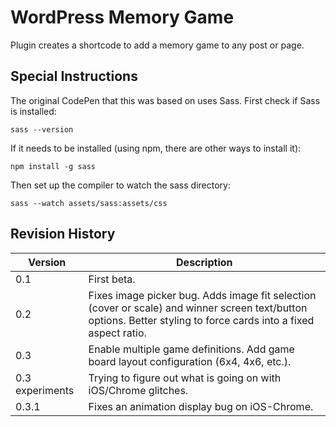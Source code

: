 # WordPress Memory Game

Plugin creates a shortcode to add a memory game to any post or page.

## Special Instructions

The original CodePen that this was based on uses Sass. First check if Sass is installed:

```
sass --version
```

If it needs to be installed (using npm, there are other ways to install it):

```
npm install -g sass
```

Then set up the compiler to watch the sass directory:

```
sass --watch assets/sass:assets/css
```

## Revision History

| Version         | Description                                                                                                                                                       |
| --------------- | ----------------------------------------------------------------------------------------------------------------------------------------------------------------- |
| 0.1             | First beta.                                                                                                                                                       |
| 0.2             | Fixes image picker bug. Adds image fit selection (cover or scale) and winner screen text/button options. Better styling to force cards into a fixed aspect ratio. |
| 0.3             | Enable multiple game definitions. Add game board layout configuration (6x4, 4x6, etc.).                                                                           |
| 0.3 experiments | Trying to figure out what is going on with iOS/Chrome glitches.                                                                                                   |
| 0.3.1           | Fixes an animation display bug on iOS-Chrome.                                                                                                                     |
